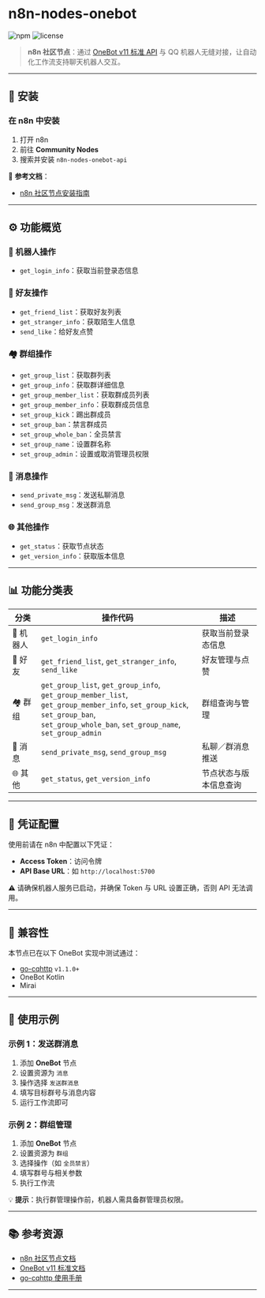 # n8n-nodes-onebot

![npm](https://img.shields.io/npm/v/n8n-nodes-onebot-api)
![license](https://img.shields.io/npm/l/n8n-nodes-onebot-api)

> **n8n 社区节点**：通过 [OneBot v11 标准 API](https://11.onebot.dev) 与 QQ 机器人无缝对接，让自动化工作流支持聊天机器人交互。

---

## 🔧 安装

### 在 n8n 中安装

1. 打开 n8n
2. 前往 **Community Nodes**
3. 搜索并安装 `n8n-nodes-onebot-api`

📖 **参考文档**：

* [n8n 社区节点安装指南](https://docs.n8n.io/integrations/community-nodes/installation/)

---

## ⚙️ 功能概览

### 🤖 机器人操作

* `get_login_info`：获取当前登录态信息

### 👥 好友操作

* `get_friend_list`：获取好友列表
* `get_stranger_info`：获取陌生人信息
* `send_like`：给好友点赞

### 🏘️ 群组操作

* `get_group_list`：获取群列表
* `get_group_info`：获取群详细信息
* `get_group_member_list`：获取群成员列表
* `get_group_member_info`：获取群成员信息
* `set_group_kick`：踢出群成员
* `set_group_ban`：禁言群成员
* `set_group_whole_ban`：全员禁言
* `set_group_name`：设置群名称
* `set_group_admin`：设置或取消管理员权限

### 💬 消息操作

* `send_private_msg`：发送私聊消息
* `send_group_msg`：发送群消息

### 🌐 其他操作

* `get_status`：获取节点状态
* `get_version_info`：获取版本信息

---

## 📊 功能分类表

| 分类     | 操作代码                                                                                                                                                                                      | 描述          |
| ------ | ----------------------------------------------------------------------------------------------------------------------------------------------------------------------------------------- | ----------- |
| 🤖 机器人 | `get_login_info`                                                                                                                                                                          | 获取当前登录态信息   |
| 👥 好友  | `get_friend_list`, `get_stranger_info`, `send_like`                                                                                                                                       | 好友管理与点赞     |
| 🏘️ 群组 | `get_group_list`, `get_group_info`, `get_group_member_list`,<br>`get_group_member_info`, `set_group_kick`, `set_group_ban`,<br>`set_group_whole_ban`, `set_group_name`, `set_group_admin` | 群组查询与管理     |
| 💬 消息  | `send_private_msg`, `send_group_msg`                                                                                                                                                      | 私聊／群消息推送    |
| 🌐 其他  | `get_status`, `get_version_info`                                                                                                                                                          | 节点状态与版本信息查询 |

---

## 🔐 凭证配置

使用前请在 n8n 中配置以下凭证：

* **Access Token**：访问令牌
* **API Base URL**：如 `http://localhost:5700`

⚠️ 请确保机器人服务已启动，并确保 Token 与 URL 设置正确，否则 API 无法调用。

---

## 🔄 兼容性

本节点已在以下 OneBot 实现中测试通过：

* [go-cqhttp](https://docs.go-cqhttp.org) `v1.1.0+`
* OneBot Kotlin
* Mirai

---

## 🚀 使用示例

### 示例 1：发送群消息

1. 添加 **OneBot** 节点
2. 设置资源为 `消息`
3. 操作选择 `发送群消息`
4. 填写目标群号与消息内容
5. 运行工作流即可

### 示例 2：群组管理

1. 添加 **OneBot** 节点
2. 设置资源为 `群组`
3. 选择操作（如 `全员禁言`）
4. 填写群号与相关参数
5. 执行工作流

💡 **提示**：执行群管理操作前，机器人需具备群管理员权限。

---

## 📚 参考资源

* [n8n 社区节点文档](https://docs.n8n.io/integrations/community-nodes/)
* [OneBot v11 标准文档](https://11.onebot.dev)
* [go-cqhttp 使用手册](https://docs.go-cqhttp.org)

---


